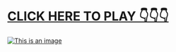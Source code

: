 # [CLICK HERE TO PLAY 👇👇👇](https://liff.line.me/1657452909-4XOvDlR3)



[![This is an image](https://blogger.googleusercontent.com/img/b/R29vZ2xl/AVvXsEgaZGzktMAwAtQcbzUBPeNIDAujZxT5P91aBcrc0-sMxhgjakwTpIwgDBWzJl4oY8FOujei0EH8a62c82BCj0r0tADWh3NtOY1wQ1td1YToH-HWK6c2t9uxx1tMcowLDJfCW5e1t_8bOwNog-tqwG0PCMc3UWGoFUjt-CwQXaPNdO0eAjUHQZodbYSAvw/w360-h640/U-like-her.jpg)](https://liff.line.me/1657452909-4XOvDlR3)
